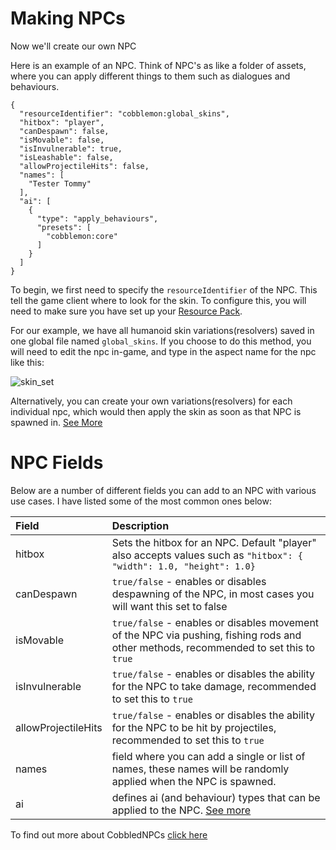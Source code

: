 # Making NPCs
Now we'll create our own NPC

Here is an example of an NPC. Think of NPC's as like a folder of assets, where you can apply different things to them such as dialogues and behaviours.
```
{
  "resourceIdentifier": "cobblemon:global_skins",
  "hitbox": "player",
  "canDespawn": false,
  "isMovable": false,
  "isInvulnerable": true,
  "isLeashable": false,
  "allowProjectileHits": false,
  "names": [
    "Tester Tommy"
  ],
  "ai": [
    {
      "type": "apply_behaviours",
      "presets": [
        "cobblemon:core"
      ]
    }
  ]
}
```

To begin, we first need to specify the ``resourceIdentifier`` of the NPC. This tell the game client where to look for the skin. To configure this, you will need to make sure you have set up your [Resource Pack](https://github.com/TempusMMORPG/Cobblemon_Creation_Toolkit/tree/main/CCT_resourcepack).

For our example, we have all humanoid skin variations(resolvers) saved in one global file named ``global_skins``. If you choose to do this method, you will need to edit the npc in-game, and type in the aspect name for the npc like this:

![skin_set](https://media4.giphy.com/media/v1.Y2lkPTc5MGI3NjExcDh0NzdjZjVnYjY2d2lkeTB1dzZmeml0dnVxbWw2ZnQ0NGx6emQ4aiZlcD12MV9pbnRlcm5hbF9naWZfYnlfaWQmY3Q9Zw/I8wpWhH8wCYew3m9Cu/giphy.gif)

Alternatively, you can create your own variations(resolvers) for each individual npc, which would then apply the skin as soon as that NPC is spawned in. [See More](https://gitlab.com/cable-mc/cobblemon/-/tree/main/common/src/main/kotlin/com/cobblemon/mod/common/api/npc#npc-variation)

# NPC Fields
Below are a number of different fields you can add to an NPC with various use cases. I have listed some of the most common ones below:

| **Field**   | **Description** |
| :---------------- | :------ |
| hitbox        |   Sets the hitbox for an NPC. Default "player" also accepts values such as ``"hitbox": { "width": 1.0, "height": 1.0}`` |
| canDespawn           |   ``true/false`` - enables or disables despawning of the NPC, in most cases you will want this set to false   |
| isMovable    |  ``true/false`` - enables or disables movement of the NPC via pushing, fishing rods and other methods, recommended to set this to ``true``  |
| isInvulnerable |  ``true/false`` - enables or disables the ability for the NPC to take damage, recommended to set this to ``true``   |
| allowProjectileHits |  ``true/false`` - enables or disables the ability for the NPC to be hit by projectiles, recommended to set this to ``true``   |
| names |  field where you can add a single or list of names, these names will be randomly applied when the NPC is spawned.   |
| ai | defines ai (and behaviour) types that can be applied to the NPC. [See more](https://gitlab.com/cable-mc/cobblemon/-/blob/main/common/src/main/kotlin/com/cobblemon/mod/common/api/ai/config/README.md) |

To find out more about CobbledNPCs [click here](https://gitlab.com/cable-mc/cobblemon/-/tree/main/common/src/main/kotlin/com/cobblemon/mod/common/api/npc#cobbled-npcs)
